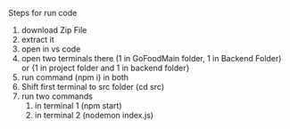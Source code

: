 Steps for run code
1. download Zip File
2. extract it
3. open in vs code
4. open two terminals there (1 in GoFoodMain folder, 1 in Backend Folder) or {1 in project folder and 1 in backend folder}
5. run command (npm i) in both
6. Shift first terminal to src folder (cd src)
7. run two commands
      1. in terminal 1 (npm start)
      2. in terminal 2 (nodemon index.js)
